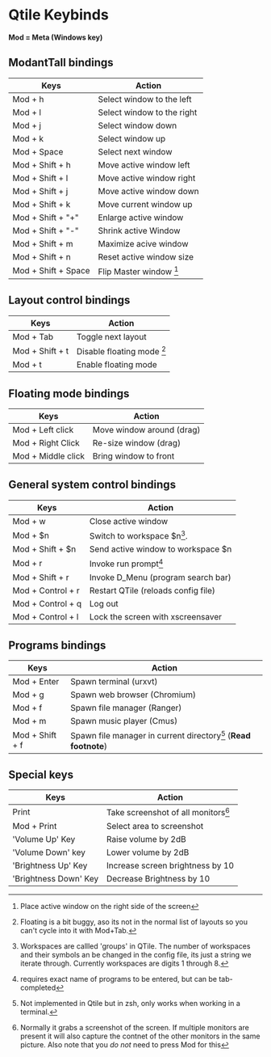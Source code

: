 # Qtile Keybinds

**Mod = Meta (Windows key)**

## ModantTall bindings

| **Keys**  | **Action**  |
|---|---|
| Mod + h  | Select window to the left  |
| Mod + l  | Select window to the right  |
| Mod + j  | Select window down   |
| Mod + k  | Select window up  |
| Mod + Space  | Select next window  |
| Mod + Shift + h  | Move active window left  |
| Mod + Shift + l  | Move active window right  |
| Mod + Shift + j  | Move active window down  |
| Mod + Shift + k  | Move current window up |
| Mod + Shift + "+"  | Enlarge active window  |
| Mod + Shift + "-"  | Shrink active Window  |
| Mod + Shift + m  | Maximize acive window  |
| Mod + Shift + n  | Reset active window size  |
| Mod + Shift + Space  | Flip Master window [^1] |


## Layout control bindings

| **Keys**  | **Action**  |
|---|---|
| Mod + Tab  | Toggle next layout  |
| Mod + Shift + t  | Disable floating mode [^2]  |
| Mod + t  | Enable floating mode  |

## Floating mode bindings

| **Keys**  | **Action**  |
|---|---|
| Mod + Left click  | Move window around (drag)  |
| Mod + Right Click  | Re-size window (drag)  |
| Mod + Middle click  | Bring window to front  |
 
## General system control bindings

| **Keys**  | **Action**  |
|---|---|
| Mod + w  | Close active window  |
| Mod + \$n | Switch to workspace $n[^3].
| Mod + Shift + \$n | Send active window to workspace \$n
| Mod + r  | Invoke run prompt[^4]  |
| Mod + Shift + r  | Invoke D_Menu (program search bar)   |
| Mod + Control + r  | Restart QTile (reloads config file) |
| Mod + Control + q  | Log out  |
| Mod + Control + l  | Lock the screen with xscreensaver  |

## Programs bindings

| **Keys**  | **Action**  |
|---|---|
| Mod + Enter  | Spawn terminal (urxvt)  |
| Mod + g  | Spawn web browser (Chromium)   |
| Mod + f  | Spawn file manager (Ranger)   |
| Mod + m  | Spawn music player (Cmus) |
| Mod + Shift + f  | Spawn file manager in current directory[^5] (**Read footnote**) |


## Special keys

| **Keys**  | **Action**  |
|---|---|
| Print  | Take screenshot of all monitors[^6] |
| Mod + Print  | Select area to screenshot  |
| 'Volume Up' Key  | Raise volume by 2dB  	|
| 'Volume Down' key  | Lower volume by 2dB  |
| 'Brightness Up' Key  | Increase screen brightness by 10  |
| 'Brightness Down' Key  | Decrease Brightness by 10       |


[^1]: Place active window on the right side of the screen
[^2]: Floating is a bit buggy, aso its not in the normal list of layouts so you can't cycle into it with Mod+Tab.
[^3]: Workspaces are callled 'groups' in QTile. The number of workspaces and their symbols an be changed in the config file, its just a string we iterate through. Currently workspaces are digits 1 through 8.
[^4]: requires exact name of programs to be entered, but can be tab-completed
[^5]: Not implemented in Qtile but in zsh, only works when working in a terminal.
[^6]: Normally it grabs a screenshot of the screen. If multiple monitors are present it will also capture the contnet of the other monitors in the same picture. Also note that you *do not* need to press Mod for this
